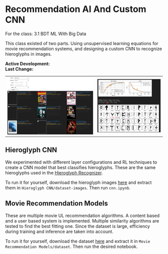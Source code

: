 # Recommendation AI And Custom CNN
For the class: 3.1 BDT ML With Big Data

This class existed of two parts. Using unsupervised learning equations for movie recommendation systems, and designing a custom CNN to recognize hieroglyphs in images.

**Active Development:** <br>
**Last Change:** <br>

| | |
| :---: | :---: |
| ![](/Screenshots/1-User_Based.png) | ![](/Screenshots/2-CNN.png) |

## Hieroglyph CNN
We experimented with different layer configurations and RL techniques to create a CNN model that best classifies hieroglyphs. These are the same hieroglyphs used in the [Hieroglyph Recognizer](https://github.com/Emanuel-de-Jong/Saxion-Hieroglyph-Recognizer).

To run it for yourself, download the hieroglyph images [here](https://github.com/Emanuel-de-Jong/Saxion-Recommendation-AI-And-Custom-CNN/releases/tag/hieroglyphs) and extract them in `Hieroglyph CNN/dataset-images`. Then run `cnn.ipynb`.

## Movie Recommendation Models
These are multiple movie UL recommendation algorithms. A content based and a user based system is implemented. Multiple similarity algorithms are tested to find the best fitting one. Since the dataset is large, efficiency during training and inference are taken into account.

To run it for yourself, download the dataset [here](https://github.com/Emanuel-de-Jong/Saxion-Recommendation-AI-And-Custom-CNN/releases/tag/movie-dataset) and extract it in `Movie Recommendation Models/dataset`. Then run the desired notebook.
